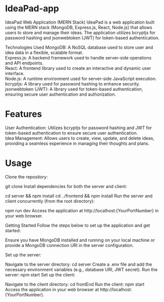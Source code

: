 # IdeaPad-app
IdeaPad Web Application (MERN Stack)
IdeaPad is a web application built using the MERN stack (MongoDB, Express.js, React, Node.js) that allows users to store and manage their ideas. The application utilizes bcryptjs for password hashing and jsonwebtoken (JWT) for token-based authentication.   

Technologies Used
MongoDB: A NoSQL database used to store user and idea data in a flexible, scalable format.  
Express.js: A backend framework used to handle server-side operations and API endpoints.  
React: A frontend library used to create an interactive and dynamic user interface.  
Node.js: A runtime environment used for server-side JavaScript execution.  
bcryptjs: A library used for password hashing to enhance security.  
jsonwebtoken (JWT): A library used for token-based authentication, ensuring secure user authentication and authorization.  


# Features
User Authentication: Utilizes bcryptjs for password hashing and JWT for token-based authentication to ensure secure user authentication.  
Idea Management: Allows users to create, view, update, and delete ideas, providing a seamless experience in managing their thoughts and plans.  

# Usage
Clone the repository:

git clone <repository-url>
Install dependencies for both the server and client:

cd server && npm install
cd ../frontend && npm install
Run the server and client concurrently (from the root directory):

npm run dev
Access the application at http://localhost:{YourPortNumber} in your web browser.

Getting Started
Follow the steps below to set up the application and get started:

Ensure you have MongoDB installed and running on your local machine or provide a MongoDB connection URI in the server configuration.

Set up the server:

Navigate to the server directory: cd server
Create a .env file and add the necessary environment variables (e.g., database URI, JWT secret).
Run the server: npm start
Set up the client:

Navigate to the client directory: cd frontEnd
Run the client: npm start
Access the application in your web browser at http://localhost:{YourPortNumber}.
